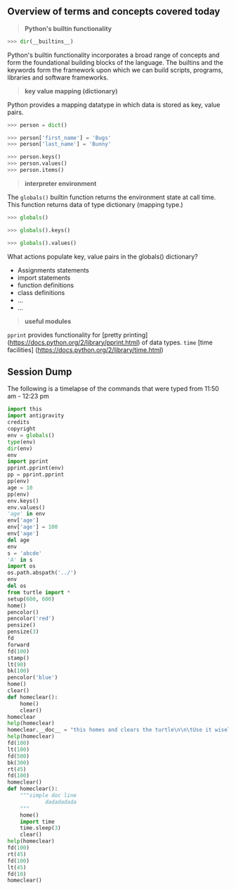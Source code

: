 Overview of terms and concepts covered today
--------------------------------------------

> __Python's builtin functionality__

```python
>>> dir(__builtins__)
```

Python's builtin functionality incorporates a broad range of concepts and form the foundational building blocks of the language. The builtins and the keywords form the framework upon which we can build scripts, programs, libraries and software frameworks.

> __key value mapping (dictionary)__

Python provides a mapping datatype in which data is stored as key, value pairs.

```python
>>> person = dict()

>>> person['first_name'] = 'Bugs'
>>> person['last_name'] = 'Bunny'

>>> person.keys()
>>> person.values()
>>> person.items()
```

> __interpreter environment__

The ```globals()``` builtin function returns the environment state at call time. This function returns data of type dictionary (mapping type.)

```python
>>> globals()

>>> globals().keys()

>>> globals().values()
```

What actions populate key, value pairs in the globals() dictionary?
* Assignments statements
* import statements
* function definitions
* class definitions
* ...
* ...


> __useful modules__

```pprint``` provides functionality for [pretty printing] (https://docs.python.org/2/library/pprint.html) of data types. 
```time``` [time facilities] (https://docs.python.org/2/library/time.html)

Session Dump
------------
The following is a timelapse of the commands that were typed from 11:50 am - 12:23 pm

```python
import this
import antigravity
credits
copyright
env = globals()
type(env)
dir(env)
env
import pprint
pprint.pprint(env)
pp = pprint.pprint
pp(env)
age = 10
pp(env)
env.keys()
env.values()
'age' in env
env['age']
env['age'] = 100
env['age']
del age
env
s = 'abcde'
'A' in s
import os
os.path.abspath('../')
env
del os
from turtle import *
setup(600, 600)
home()
pencolor()
pencolor('red')
pensize()
pensize(3)
fd
forward
fd(100)
stamp()
lt(90)
bk(100)
pencolor('blue')
home()
clear()
def homeclear():
    home()
    clear()
homeclear
help(homeclear)
homeclear.__doc__ = "this homes and clears the turtle\n\n\tUse it wisely."
help(homeclear)
fd(100)
lt(100)
fd(500)
bk(300)
rt(45)
fd(100)
homeclear()
def homeclear():
    """simple doc line
            dadadadada
    """
    home()
    import time
    time.sleep(3)
    clear()
help(homeclear)
fd(100)
rt(45)
fd(100)
lt(45)
fd(10)
homeclear()
```
